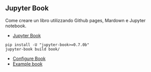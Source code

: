 ## Jupyter Book

Come creare un libro utilizzando Github pages, Mardown e Jupyter notebook.

* [Jupyter Book](https://jupyterbook.org/intro.html)

```
pip install -U "jupyter-book>=0.7.0b"
jupyter-book build book/

```

* [Configure Book](https://jupyterbook.org/customize/config.html)
* [Example book](https://github.com/executablebooks/github-action-demo)